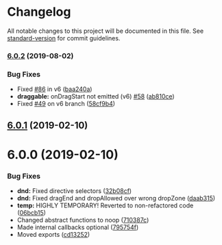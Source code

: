 # Changelog

All notable changes to this project will be documented in this file. See [standard-version](https://github.com/conventional-changelog/standard-version) for commit guidelines.

### [6.0.2](https://github.com/beyerleinf/ngx-dnd/compare/v6.0.1...v6.0.2) (2019-08-02)


### Bug Fixes

* Fixed [#86](https://github.com/beyerleinf/ngx-dnd/issues/86) in v6 ([baa240a](https://github.com/beyerleinf/ngx-dnd/commit/baa240a))
* **draggable:** onDragStart not emitted (v6) [#58](https://github.com/beyerleinf/ngx-dnd/issues/58) ([ab810ce](https://github.com/beyerleinf/ngx-dnd/commit/ab810ce))
* Fixed [#49](https://github.com/beyerleinf/ngx-dnd/issues/49) on v6 branch ([58cf9b4](https://github.com/beyerleinf/ngx-dnd/commit/58cf9b4))



<a name="6.0.1"></a>
## [6.0.1](https://github.com/beyerleinf/ngx-dnd/compare/v6.0.0...v6.0.1) (2019-02-10)



<a name="6.0.0"></a>
# 6.0.0 (2019-02-10)


### Bug Fixes

* **dnd:** Fixed directive selectors ([32b08cf](https://github.com/beyerleinf/ngx-dnd/commit/32b08cf))
* **dnd:** Fixed dragEnd and dropAllowed over wrong dropZone ([daab315](https://github.com/beyerleinf/ngx-dnd/commit/daab315))
* **temp:**  HIGHLY TEMPORARY! Reverted to non-refactored code ([06bcb15](https://github.com/beyerleinf/ngx-dnd/commit/06bcb15))
* Changed abstract functions to noop ([710387c](https://github.com/beyerleinf/ngx-dnd/commit/710387c))
* Made internal callbacks optional ([795754f](https://github.com/beyerleinf/ngx-dnd/commit/795754f))
* Moved exports ([cd13252](https://github.com/beyerleinf/ngx-dnd/commit/cd13252))

